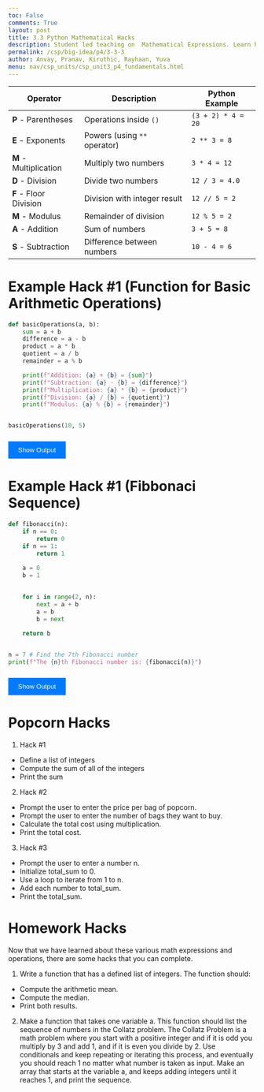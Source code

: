 ```yaml
---
toc: False
comments: True
layout: post
title: 3.3 Python Mathematical Hacks
description: Student led teaching on  Mathematical Expressions. Learn how mathematical expressions involve using arithmetic operators (like addition, subtraction, multiplication, and division) to perform calculations
permalink: /csp/big-idea/p4/3-3-3
author: Anvay, Pranav, Kiruthic, Rayhaan, Yuva
menu: nav/csp_units/csp_unit3_p4_fundamentals.html
---
```


| **Operator**           | **Description**                     | **Python Example**         |
|------------------------|-------------------------------------|----------------------------|
| **P** - Parentheses     | Operations inside `()`              | `(3 + 2) * 4 = 20`         |
| **E** - Exponents       | Powers (using `**` operator)        | `2 ** 3 = 8`               |
| **M** - Multiplication  | Multiply two numbers                | `3 * 4 = 12`               |
| **D** - Division        | Divide two numbers                  | `12 / 3 = 4.0`             |
| **F** - Floor Division  | Division with integer result        | `12 // 5 = 2`              |
| **M** - Modulus         | Remainder of division               | `12 % 5 = 2`               |
| **A** - Addition        | Sum of numbers                      | `3 + 5 = 8`                |
| **S** - Subtraction     | Difference between numbers          | `10 - 4 = 6`               |

# Example Hack #1 (Function for Basic Arithmetic Operations)


```python
def basicOperations(a, b):
    sum = a + b
    difference = a - b
    product = a * b
    quotient = a / b
    remainder = a % b

    print(f"Addition: {a} + {b} = {sum}")
    print(f"Subtraction: {a} - {b} = {difference}")
    print(f"Multiplication: {a} * {b} = {product}")
    print(f"Division: {a} / {b} = {quotient}")
    print(f"Modulus: {a} % {b} = {remainder}")


basicOperations(10, 5)
```

<button class="toggle-button3" onclick="toggleOutput3()">Show Output</button>
<div class="output-container3" id="outputContainer3" style="display: none;">
    <pre>Addition: 10 + 5 = 15
Subtraction: 10 - 5 = 5
Multiplication: 10 * 5 = 50
Division: 10 / 5 = 2.0
Modulus: 10 % 5 = 0</pre>
</div>

<style>
    .toggle-button3 {
        padding: 10px 20px;
        background-color: #007bff;
        color: white;
        border: none;
        cursor: pointer;
        margin-top: 10px;
    }
    .toggle-button3:hover {
        background-color: #0056b3;
    }
    .output-container3 {
        background-color: #252734;
        color: white;
        padding: 10px;
        margin-top: 10px;
        font-family: monospace;
        white-space: pre-wrap;
        border-radius: 5px;
    }
</style>

<script>
    function toggleOutput3() {
        var outputContainer3 = document.getElementById("outputContainer3");
        if (outputContainer3.style.display === "none") {
            outputContainer3.style.display = "block";
            document.querySelector(".toggle-button3").textContent = "Hide Output";
        } else {
            outputContainer3.style.display = "none";
            document.querySelector(".toggle-button3").textContent = "Show Output";
        }
    }
</script>

# Example Hack #1 (Fibbonaci Sequence)


```python
def fibonacci(n):
    if n == 0:
        return 0
    if n == 1: 
        return 1
    
    a = 0
    b = 1
    

    for i in range(2, n):
        next = a + b
        a = b
        b = next
    
    return b


n = 7 # Find the 7th Fibonacci number
print(f"The {n}th Fibonacci number is: {fibonacci(n)}")
```

<button class="toggle-button4" onclick="toggleOutput4()">Show Output</button>
<div class="output-container4" id="outputContainer4" style="display: none;">
    <pre>The 7th Fibonacci number is: 8</pre>
</div>

<style>
    .toggle-button4 {
        padding: 10px 20px;
        background-color: #007bff;
        color: white;
        border: none;
        cursor: pointer;
        margin-top: 10px;
    }
    .toggle-button4:hover {
        background-color: #0056b3;
    }
    .output-container4 {
        background-color: #252734;
        color: white;
        padding: 10px;
        margin-top: 10px;
        font-family: monospace;
        white-space: pre-wrap;
        border-radius: 5px;
    }
</style>

<script>
    function toggleOutput4() {
        var outputContainer4 = document.getElementById("outputContainer4");
        if (outputContainer4.style.display === "none") {
            outputContainer4.style.display = "block";
            document.querySelector(".toggle-button4").textContent = "Hide Output";
        } else {
            outputContainer4.style.display = "none";
            document.querySelector(".toggle-button4").textContent = "Show Output";
        }
    }
</script>

# Popcorn Hacks


1. Hack #1
 - Define a list of integers
 - Compute the sum of all of the integers
 - Print the sum

2. Hack #2
 - Prompt the user to enter the price per bag of popcorn.
 - Prompt the user to enter the number of bags they want to buy.
 - Calculate the total cost using multiplication.
 - Print the total cost.
 
3. Hack #3
 - Prompt the user to enter a number n.
 - Initialize total_sum to 0.
 - Use a loop to iterate from 1 to n.
 - Add each number to total_sum.
 - Print the total_sum.

# Homework Hacks

Now that we have learned about these various math expressions and operations, there are some hacks that you can complete.


1. Write a function that has a defined list of integers. The function should: 
- Compute the arithmetic mean.
- Compute the median.
- Print both results. 


2. Make a function that takes one variable a. This function should list the sequence of numbers in the Collatz problem. The Collatz Problem is a math problem where you start with a positive integer and if it is odd you multiply by 3 and add 1, and if it is even you divide by 2. Use conditionals and keep repeating or iterating this process, and eventually you should reach 1 no matter what number is taken as input. Make an array that starts at the variable a, and keeps adding integers until it reaches 1, and print the sequence.
